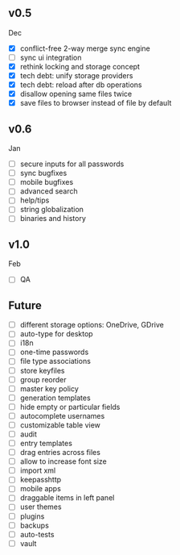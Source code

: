 ## v0.5
Dec
- [x] conflict-free 2-way merge sync engine
- [ ] sync ui integration
- [x] rethink locking and storage concept
- [x] tech debt: unify storage providers
- [x] tech debt: reload after db operations
- [x] disallow opening same files twice
- [x] save files to browser instead of file by default

## v0.6
Jan
- [ ] secure inputs for all passwords
- [ ] sync bugfixes
- [ ] mobile bugfixes
- [ ] advanced search
- [ ] help/tips
- [ ] string globalization
- [ ] binaries and history

## v1.0
Feb
- [ ] QA

## Future
- [ ] different storage options: OneDrive, GDrive
- [ ] auto-type for desktop
- [ ] i18n
- [ ] one-time passwords
- [ ] file type associations
- [ ] store keyfiles
- [ ] group reorder
- [ ] master key policy
- [ ] generation templates
- [ ] hide empty or particular fields
- [ ] autocomplete usernames
- [ ] customizable table view
- [ ] audit
- [ ] entry templates
- [ ] drag entries across files
- [ ] allow to increase font size
- [ ] import xml
- [ ] keepasshttp
- [ ] mobile apps
- [ ] draggable items in left panel
- [ ] user themes
- [ ] plugins
- [ ] backups
- [ ] auto-tests
- [ ] vault